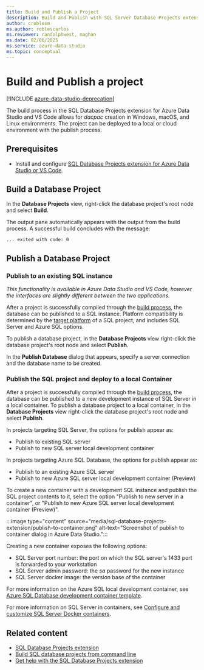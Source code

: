 ```yaml
---
title: Build and Publish a Project
description: Build and Publish with SQL Server Database Projects extension
author: croblesm
ms.author: roblescarlos
ms.reviewer: randolphwest, maghan
ms.date: 02/06/2025
ms.service: azure-data-studio
ms.topic: conceptual
---
```


# Build and Publish a project

[!INCLUDE [azure-data-studio-deprecation](../includes/azure-data-studio-deprecation.md)]

The build process in the SQL Database Projects extension for Azure Data Studio and VS Code allows for *dacpac* creation in Windows, macOS, and Linux environments. The project can be deployed to a local or cloud environment with the publish process.

## Prerequisites

- Install and configure [SQL Database Projects extension for Azure Data Studio or VS Code](sql-database-project-extension.md).

## Build a Database Project

 In the **Database Projects** view, right-click the database project's root node and select **Build**.

 The output pane automatically appears with the output from the build process.  A successful build concludes with the message: 

 ``` ... exited with code: 0 ```

## Publish a Database Project

### Publish to an existing SQL instance 

*This functionality is available in Azure Data Studio and VS Code, however the interfaces are slightly different between the two applications.*

After a project is successfully compiled through the [build process](#build-a-database-project), the database can be published to a SQL instance. Platform compatibility is determined by the [target platform](sql-database-project-extension-sdk-style-projects.md#target-platform) of a SQL project, and includes SQL Server and Azure SQL options.

To publish a database project, in the **Database Projects** view right-click the database project's root node and select **Publish**.

In the **Publish Database** dialog that appears, specify a server connection and the database name to be created.

### Publish the SQL project and deploy to a local Container

After a project is successfully compiled through the [build process](#build-a-database-project), the database can be published to a new development instance of SQL Server in a local container. To publish a database project to a local container, in the **Database Projects** view right-click the database project's root node and select **Publish**. 

In projects targeting SQL Server, the options for publish appear as:

* Publish to existing SQL server
* Publish to new SQL server local development container

In projects targeting Azure SQL Database, the options for publish appear as:

* Publish to an existing Azure SQL server
* Publish to new Azure SQL server local development container (Preview)

To create a new container with a development SQL instance and publish the SQL project contents to it, select the option "Publish to new server in a container", or "Publish to new Azure SQL server local development container (Preview)".

:::image type="content" source="media/sql-database-projects-extension/publish-to-container.png" alt-text="Screenshot of publish to container dialog in Azure Data Studio.":::

Creating a new container exposes the following options:

* SQL Server port number: the port on which the SQL server's 1433 port is forwarded to your workstation
* SQL Server admin password: the *sa* password for the new instance
* SQL Server docker image: the version base of the container

For more information on the Azure SQL local development container, see [Azure SQL Database development container template](/azure/azure-sql/database/local-dev-experience-dev-containers).

For more information on SQL Server in containers, see [Configure and customize SQL Server Docker containers](/sql/linux/sql-server-linux-docker-container-configure).

## Related content

- [SQL Database Projects extension](sql-database-project-extension.md)
- [Build SQL database projects from command line](sql-database-project-extension-build-from-command-line.md)
- [Get help with the SQL Database Projects extension](https://github.com/microsoft/azuredatastudio/issues)
